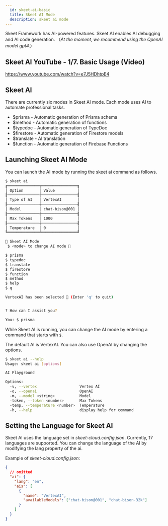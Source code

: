 ```yaml
---
  id: skeet-ai-basic
  title: Skeet AI Mode
  description: skeet ai mode
---
```


Skeet Framework has AI-powered features.
Skeet AI enables AI debugging and AI code generation.
（_At the moment, we recommend using the OpenAI model gpt4._）

## Skeet AI YouTube - 1/7. Basic Usage (Video)

https://www.youtube.com/watch?v=e7J5HDhtpE4

## Skeet AI

There are currently six modes in Skeet AI mode. Each mode uses AI to automate professional tasks.

- $prisma - Automatic generation of Prisma schema
- $method - Automatic generation of functions
- $typedoc - Automatic generation of TypeDoc
- $firestore - Automatic generation of Firestore models
- $translate - AI translation
- $function - Automatic generation of Firebase Functions

## Launching Skeet AI Mode

You can launch the AI mode by running the skeet ai command as follows.

```bash
$ skeet ai
╔══════════════╤════════════════╗
│ Option       │ Value          │
╟──────────────┼────────────────╢
│ Type of AI   │ VertexAI       │
╟──────────────┼────────────────╢
│ Model        │ chat-bison@001 │
╟──────────────┼────────────────╢
│ Max Tokens   │ 1000           │
╟──────────────┼────────────────╢
│ Temperature  │ 0              │
╚══════════════╧════════════════╝

🤖 Skeet AI Mode
 $ <mode> to change AI mode 🤖

$ prisma
$ typedoc
$ translate
$ firestore
$ function
$ method
$ help
$ q

VertexAI has been selected 🤖 (Enter 'q' to quit)


? How can I assist you?

You: $ prisma
```

While Skeet AI is running, you can change the AI mode by entering a command that starts with `$`.

The default AI is VertexAI.
You can also use OpenAI by changing the options.

```bash
$ skeet ai --help
Usage: skeet ai [options]

AI Playground

Options:
  -v, --vertex                   Vertex AI
  -o, --openai                   OpenAI
  -m, --model <string>           Model
  -token, --token <number>       Max Tokens
  -temp, --temperature <number>  Temperature
  -h, --help                     display help for command
```

## Setting the Language for Skeet AI

Skeet AI uses the language set in _skeet-cloud.config.json_. Currently, 17 languages are supported. You can change the language of the AI by modifying the lang property of the ai.

Example of _skeet-cloud.config.json_:

```json
{
  // omitted
  "ai": {
    "lang": "en",
    "ais": [
      {
        "name": "VertexAI",
        "availableModels": ["chat-bison@001", "chat-bison-32k"]
      }
    ]
  }
}
```
